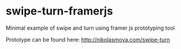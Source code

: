 # swipe-turn-framerjs
Minimal example of swipe and turn using framer js prototyping tool


Prototype can be found here: http://nikolasmoya.com/swipe-turn
